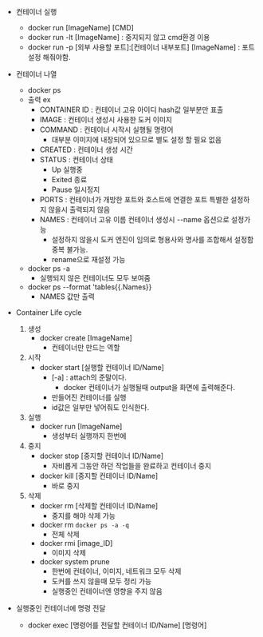 -   컨테이너 실행
    -   docker run [ImageName] [CMD]
    -   docker run -lt [ImageName] : 중지되지 않고 cmd환경 이용
    -   docker run -p [외부 사용할 포트]:[컨테이너 내부포트] [ImageName] : 포트 설정 해줘야함.
-   컨테이너 나열

    -   docker ps
    -   출력 ex
        -   CONTAINER ID : 컨테이너 고유 아이디 hash값 일부분만 표출
        -   IMAGE : 컨테이너 생성시 사용한 도커 이미지
        -   COMMAND : 컨테이너 시작시 실행될 명령어
            -   대부분 이미지에 내장되어 있으므로 별도 설정 할 필요 없음
        -   CREATED : 컨테이너 생성 시간
        -   STATUS : 컨테이너 상태
            -   Up 실행중
            -   Exited 종료
            -   Pause 일시정지
        -   PORTS : 컨테이너가 개방한 포트와 호스트에 연결한 포트 특별한 설정하지 않을시 출력되지 않음
        -   NAMES : 컨테이너 고유 이름 컨테이너 생성시 --name 옵션으로 설정가능
            -   설정하지 않을시 도커 엔진이 임의로 형용사와 명사를 조합해서 설정함 중복 불가능.
            -   rename으로 재설정 가능
    -   docker ps -a
        -   실행되지 않은 컨테이너도 모두 보여줌
    -   docker ps --format 'tables{{.Names}}
        -   NAMES 값만 출력

-   Container Life cycle

    1. 생성
        - docker create [ImageName]
            - 컨테이너만 만드는 역할
    2. 시작
        - docker start [실행할 컨테이너 ID/Name]
            - [-a] : attach의 준말이다.
                - docker 컨테이너가 실행될때 output을 화면에 출력해준다.
            - 만들어진 컨테이너를 실행
            - id값은 일부만 넣어줘도 인식한다.
    3. 실행
        - docker run [ImageName]
            - 생성부터 실행까지 한번에
    4. 중지
        - docker stop [중지할 컨테이너 ID/Name]
            - 자비롭게 그동안 하던 작업들을 완료하고 컨테이너 중지
        - docker kill [중지할 컨테이너 ID/Name]
            - 바로 중지
    5. 삭제
        - docker rm [삭제할 컨테이너 ID/Name]
            - 중지를 해야 삭제 가능
        - docker rm `docker ps -a -q`
            - 전체 삭제
        - docker rmi [image_ID]
            - 이미지 삭제
        - docker system prune
            - 한번에 컨테이너, 이미지, 네트워크 모두 삭제
            - 도커를 쓰지 않을때 모두 정리 가능
            - 실행중인 컨테이너엔 영향을 주지 않음

-   실행중인 컨테이너에 명령 전달
    -   docker exec [명령어를 전달할 컨테이너 ID/Name] [명령어]
